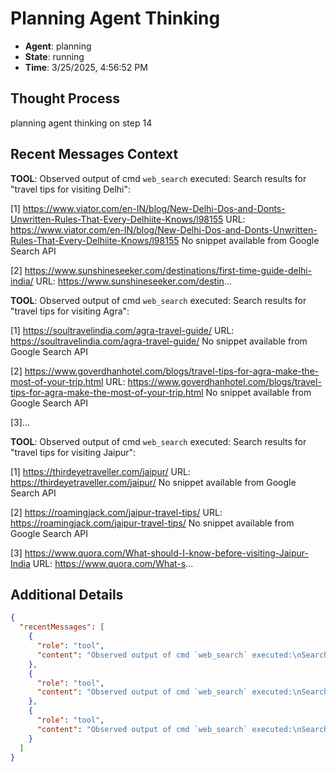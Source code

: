# Planning Agent Thinking

- **Agent**: planning
- **State**: running
- **Time**: 3/25/2025, 4:56:52 PM

## Thought Process

planning agent thinking on step 14

## Recent Messages Context

**TOOL**: Observed output of cmd `web_search` executed:
Search results for "travel tips for visiting Delhi":

[1] https://www.viator.com/en-IN/blog/New-Delhi-Dos-and-Donts-Unwritten-Rules-That-Every-Delhiite-Knows/l98155
    URL: https://www.viator.com/en-IN/blog/New-Delhi-Dos-and-Donts-Unwritten-Rules-That-Every-Delhiite-Knows/l98155
    No snippet available from Google Search API

[2] https://www.sunshineseeker.com/destinations/first-time-guide-delhi-india/
    URL: https://www.sunshineseeker.com/destin...

**TOOL**: Observed output of cmd `web_search` executed:
Search results for "travel tips for visiting Agra":

[1] https://soultravelindia.com/agra-travel-guide/
    URL: https://soultravelindia.com/agra-travel-guide/
    No snippet available from Google Search API

[2] https://www.goverdhanhotel.com/blogs/travel-tips-for-agra-make-the-most-of-your-trip.html
    URL: https://www.goverdhanhotel.com/blogs/travel-tips-for-agra-make-the-most-of-your-trip.html
    No snippet available from Google Search API

[3]...

**TOOL**: Observed output of cmd `web_search` executed:
Search results for "travel tips for visiting Jaipur":

[1] https://thirdeyetraveller.com/jaipur/
    URL: https://thirdeyetraveller.com/jaipur/
    No snippet available from Google Search API

[2] https://roamingjack.com/jaipur-travel-tips/
    URL: https://roamingjack.com/jaipur-travel-tips/
    No snippet available from Google Search API

[3] https://www.quora.com/What-should-I-know-before-visiting-Jaipur-India
    URL: https://www.quora.com/What-s...

## Additional Details

```json
{
  "recentMessages": [
    {
      "role": "tool",
      "content": "Observed output of cmd `web_search` executed:\nSearch results for \"travel tips for visiting Delhi\":\n\n[1] https://www.viator.com/en-IN/blog/New-Delhi-Dos-and-Donts-Unwritten-Rules-That-Every-Delhiite-Knows/l98155\n    URL: https://www.viator.com/en-IN/blog/New-Delhi-Dos-and-Donts-Unwritten-Rules-That-Every-Delhiite-Knows/l98155\n    No snippet available from Google Search API\n\n[2] https://www.sunshineseeker.com/destinations/first-time-guide-delhi-india/\n    URL: https://www.sunshineseeker.com/destin..."
    },
    {
      "role": "tool",
      "content": "Observed output of cmd `web_search` executed:\nSearch results for \"travel tips for visiting Agra\":\n\n[1] https://soultravelindia.com/agra-travel-guide/\n    URL: https://soultravelindia.com/agra-travel-guide/\n    No snippet available from Google Search API\n\n[2] https://www.goverdhanhotel.com/blogs/travel-tips-for-agra-make-the-most-of-your-trip.html\n    URL: https://www.goverdhanhotel.com/blogs/travel-tips-for-agra-make-the-most-of-your-trip.html\n    No snippet available from Google Search API\n\n[3]..."
    },
    {
      "role": "tool",
      "content": "Observed output of cmd `web_search` executed:\nSearch results for \"travel tips for visiting Jaipur\":\n\n[1] https://thirdeyetraveller.com/jaipur/\n    URL: https://thirdeyetraveller.com/jaipur/\n    No snippet available from Google Search API\n\n[2] https://roamingjack.com/jaipur-travel-tips/\n    URL: https://roamingjack.com/jaipur-travel-tips/\n    No snippet available from Google Search API\n\n[3] https://www.quora.com/What-should-I-know-before-visiting-Jaipur-India\n    URL: https://www.quora.com/What-s..."
    }
  ]
}
```

